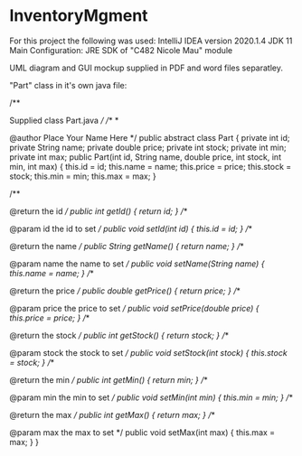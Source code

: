 # InventoryMgment
For this project the following was used: IntelliJ IDEA version 2020.1.4 JDK 11 Main Configuration: JRE SDK of "C482 Nicole Mau" module

UML diagram and GUI mockup supplied in PDF and word files separatley.

"Part" class in it's own java file:

/**

Supplied class Part.java */
/** *

@author Place Your Name Here */ public abstract class Part { private int id; private String name; private double price; private int stock; private int min; private int max;
public Part(int id, String name, double price, int stock, int min, int max) { this.id = id; this.name = name; this.price = price; this.stock = stock; this.min = min; this.max = max; }

/**

@return the id */ public int getId() { return id; }
/**

@param id the id to set */ public void setId(int id) { this.id = id; }
/**

@return the name */ public String getName() { return name; }
/**

@param name the name to set */ public void setName(String name) { this.name = name; }
/**

@return the price */ public double getPrice() { return price; }
/**

@param price the price to set */ public void setPrice(double price) { this.price = price; }
/**

@return the stock */ public int getStock() { return stock; }
/**

@param stock the stock to set */ public void setStock(int stock) { this.stock = stock; }
/**

@return the min */ public int getMin() { return min; }
/**

@param min the min to set */ public void setMin(int min) { this.min = min; }
/**

@return the max */ public int getMax() { return max; }
/**

@param max the max to set */ public void setMax(int max) { this.max = max; }
}
